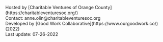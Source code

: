 <br>
<br>
<br>
Hosted by [Charitable Ventures of Orange County](https://charitableventuresoc.org/)<br>
Contact: anne.olin@charitableventuresoc.org<br>
Developed by [Good Work Collaborative](https://www.ourgoodwork.co/) (2022)<br>
Last update: 07-26-2022<br>
